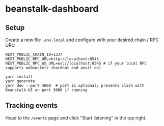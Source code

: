 # beanstalk-dashboard

## Setup
Create a new file `.env.local` and configure with your desired chain / RPC URL:
```
NEXT_PUBLIC_CHAIN_ID=1337
NEXT_PUBLIC_RPC_URL=http://localhost:8545
NEXT_PUBLIC_RPC_WS_URL=ws://localhost:8545 # if your local RPC supports websockets (hardhat and anvil do)
```
```
yarn install
yarn generate
yarn dev --port 4000  # port is optional; prevents clash with Beanstalk-UI on port 3000 if running
```

## Tracking events
Head to the `/events` page and click "Start listening" in the top right.